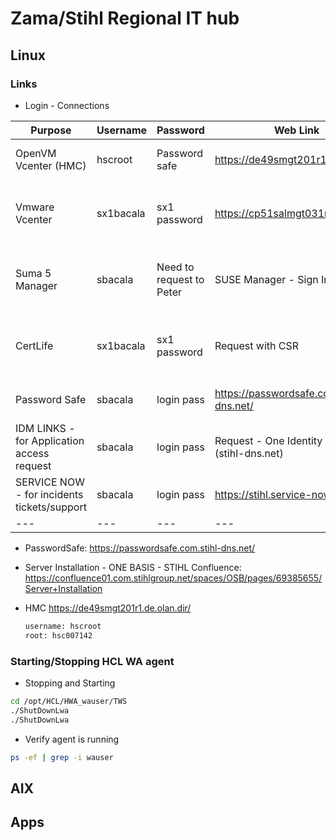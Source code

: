# Zama/Stihl Regional IT hub

## Linux
### Links
- Login - Connections
  
| Purpose | Username | Password | Web Link | How to connect |
| --- | --- | --- | --- | --- |
| OpenVM Vcenter (HMC) |	hscroot |	Password safe |	https://de49smgt201r1.de.olan.dir |	Open UnixSSO -> Open using Firefox browser |
| Vmware Vcenter | sx1bacala |	sx1 password |	https://cp51salmgt031r1.com.dir/ |	ZM04SRVTRM114R1 -> CP51SRVTRM111R1 -> Open using Edge browser |
| Suma 5 Manager | sbacala |	Need to request to Peter |	SUSE Manager - Sign In	 | ZM04SRVTRM114R1 -> CP51SRVTRM111R1 -> Open using Edge browser |
| CertLife 	| sx1bacala	| sx1 password | Request with CSR	| ZM04SRVTRM114R1 -> CP51SRVTRM111R1 -> Open using Edge browser |
| Password Safe	| sbacala	| login pass | https://passwordsafe.com.stihl-dns.net/ | Local laptop browser or Citrix App or local laptop application |
| IDM LINKS - for Application access request | sbacala | login pass	| Request - One Identity Manager (stihl-dns.net) |	Local laptop browser |
| SERVICE NOW - for incidents tickets/support	| sbacala |	login pass |	https://stihl.service-now.com/ |	Local laptop browser |
| --- | --- | --- | --- | --- |


- PasswordSafe:
  <https://passwordsafe.com.stihl-dns.net/>

- Server Installation - ONE BASIS - STIHL Confluence:
  https://confluence01.com.stihlgroup.net/spaces/OSB/pages/69385655/Server+Installation

- HMC 
  https://de49smgt201r1.de.olan.dir/
  ```sh
  username: hscroot
  root: hsc007142
  ```
### Starting/Stopping HCL WA agent
- Stopping and Starting
```sh
cd /opt/HCL/HWA_wauser/TWS
./ShutDownLwa
./ShutDownLwa
```
- Verify agent is running
```sh
ps -ef | grep -i wauser
```


## AIX

## Apps
